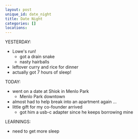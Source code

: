 ```yaml
---
layout: post
unique_id: date_night
title: Date Night
categories: []
locations: 
---
```


YESTERDAY:
* Lowe's run!
  * got a drain snake
  * nasty hairballs
* leftover curry and rice for dinner
* actually got 7 hours of sleep!

TODAY:
* went on a date at Shiok in Menlo Park
  * Menlo Park downtown
* almost had to help break into an apartment again ...
* little gift for my co-founder arrived
  * got him a usb-c adapter since he keeps borrowing mine

LEARNINGS:
* need to get more sleep
